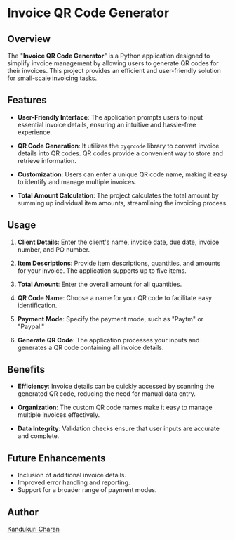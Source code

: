 # Invoice QR Code Generator

## Overview

The "**Invoice QR Code Generator**" is a Python application designed to simplify invoice management by allowing users to generate QR codes for their invoices. This project provides an efficient and user-friendly solution for small-scale invoicing tasks.

## Features

- **User-Friendly Interface**: The application prompts users to input essential invoice details, ensuring an intuitive and hassle-free experience.

- **QR Code Generation**: It utilizes the `pyqrcode` library to convert invoice details into QR codes. QR codes provide a convenient way to store and retrieve information.

- **Customization**: Users can enter a unique QR code name, making it easy to identify and manage multiple invoices.

- **Total Amount Calculation**: The project calculates the total amount by summing up individual item amounts, streamlining the invoicing process.

## Usage

1. **Client Details**: Enter the client's name, invoice date, due date, invoice number, and PO number.

2. **Item Descriptions**: Provide item descriptions, quantities, and amounts for your invoice. The application supports up to five items.

3. **Total Amount**: Enter the overall amount for all quantities.

4. **QR Code Name**: Choose a name for your QR code to facilitate easy identification.

5. **Payment Mode**: Specify the payment mode, such as "Paytm" or "Paypal."

6. **Generate QR Code**: The application processes your inputs and generates a QR code containing all invoice details.

## Benefits

- **Efficiency**: Invoice details can be quickly accessed by scanning the generated QR code, reducing the need for manual data entry.

- **Organization**: The custom QR code names make it easy to manage multiple invoices effectively.

- **Data Integrity**: Validation checks ensure that user inputs are accurate and complete.

## Future Enhancements

- Inclusion of additional invoice details.
- Improved error handling and reporting.
- Support for a broader range of payment modes.


## Author

  [Kandukuri Charan](https://github.com/Charan513)
